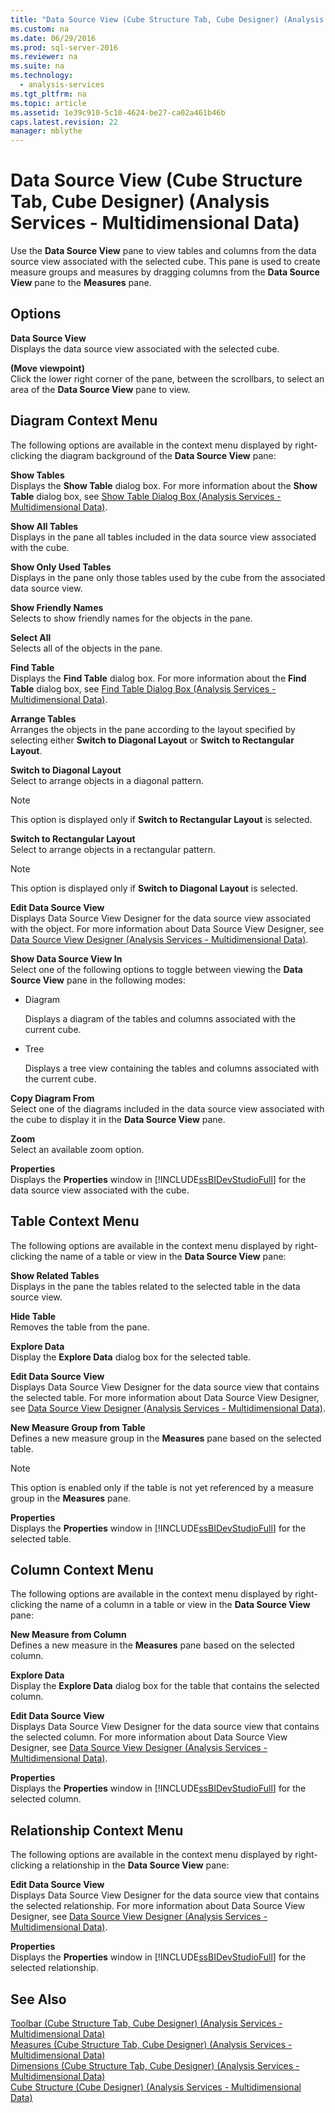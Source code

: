 ```yaml
---
title: "Data Source View (Cube Structure Tab, Cube Designer) (Analysis Services - Multidimensional Data)"
ms.custom: na
ms.date: 06/29/2016
ms.prod: sql-server-2016
ms.reviewer: na
ms.suite: na
ms.technology: 
  - analysis-services
ms.tgt_pltfrm: na
ms.topic: article
ms.assetid: 1e39c910-5c10-4624-be27-ca02a461b46b
caps.latest.revision: 22
manager: mblythe
---
```

# Data Source View (Cube Structure Tab, Cube Designer) (Analysis Services - Multidimensional Data)
Use the **Data Source View** pane to view tables and columns from the data source view associated with the selected cube. This pane is used to create measure groups and measures by dragging columns from the **Data Source View** pane to the **Measures** pane.  
  
## Options  
 **Data Source View**  
 Displays the data source view associated with the selected cube.  
  
 **(Move viewpoint)**  
 Click the lower right corner of the pane, between the scrollbars, to select an area of the **Data Source View** pane to view.  
  
## Diagram Context Menu  
 The following options are available in the context menu displayed by right-clicking the diagram background of the **Data Source View** pane:  
  
 **Show Tables**  
 Displays the **Show Table** dialog box. For more information about the **Show Table** dialog box, see [Show Table Dialog Box (Analysis Services - Multidimensional Data)](../../Topics/TopicNameNotContainA/Show-Table-Dialog-Box--Analysis-Services---Multidimensional-Data-.md).  
  
 **Show All Tables**  
 Displays in the pane all tables included in the data source view associated with the cube.  
  
 **Show Only Used Tables**  
 Displays in the pane only those tables used by the cube from the associated data source view.  
  
 **Show Friendly Names**  
 Selects to show friendly names for the objects in the pane.  
  
 **Select All**  
 Selects all of the objects in the pane.  
  
 **Find Table**  
 Displays the **Find Table** dialog box. For more information about the **Find Table** dialog box, see [Find Table Dialog Box (Analysis Services - Multidimensional Data)](../../Topics/TopicNameNotContainA/Find-Table-Dialog-Box--Analysis-Services---Multidimensional-Data-.md).  
  
 **Arrange Tables**  
 Arranges the objects in the pane according to the layout specified by selecting either **Switch to Diagonal Layout** or **Switch to Rectangular Layout**.  
  
 **Switch to Diagonal Layout**  
 Select to arrange objects in a diagonal pattern.  
  
> [!NOTE]  
>  This option is displayed only if **Switch to Rectangular Layout** is selected.  
  
 **Switch to Rectangular Layout**  
 Select to arrange objects in a rectangular pattern.  
  
> [!NOTE]  
>  This option is displayed only if **Switch to Diagonal Layout** is selected.  
  
 **Edit Data Source View**  
 Displays Data Source View Designer for the data source view associated with the object. For more information about Data Source View Designer, see [Data Source View Designer (Analysis Services - Multidimensional Data)](../../Topics/TopicNameNotContainA/Data-Source-View-Designer--Analysis-Services---Multidimensional-Data-.md).  
  
 **Show Data Source View In**  
 Select one of the following options to toggle between viewing the **Data Source View** pane in the following modes:  
  
-   Diagram  
  
     Displays a diagram of the tables and columns associated with the current cube.  
  
-   Tree  
  
     Displays a tree view containing the tables and columns associated with the current cube.  
  
 **Copy Diagram From**  
 Select one of the diagrams included in the data source view associated with the cube to display it in the **Data Source View** pane.  
  
 **Zoom**  
 Select an available zoom option.  
  
 **Properties**  
 Displays the **Properties** window in [!INCLUDE[ssBIDevStudioFull](../../Topics/TopicNameContainA/includes/ssBIDevStudioFull_md.md)] for the data source view associated with the cube.  
  
## Table Context Menu  
 The following options are available in the context menu displayed by right-clicking the name of a table or view in the **Data Source View** pane:  
  
 **Show Related Tables**  
 Displays in the pane the tables related to the selected table in the data source view.  
  
 **Hide Table**  
 Removes the table from the pane.  
  
 **Explore Data**  
 Display the **Explore Data** dialog box for the selected table.  
  
 **Edit Data Source View**  
 Displays Data Source View Designer for the data source view that contains the selected table. For more information about Data Source View Designer, see [Data Source View Designer (Analysis Services - Multidimensional Data)](../../Topics/TopicNameNotContainA/Data-Source-View-Designer--Analysis-Services---Multidimensional-Data-.md).  
  
 **New Measure Group from Table**  
 Defines a new measure group in the **Measures** pane based on the selected table.  
  
> [!NOTE]  
>  This option is enabled only if the table is not yet referenced by a measure group in the **Measures** pane.  
  
 **Properties**  
 Displays the **Properties** window in [!INCLUDE[ssBIDevStudioFull](../../Topics/TopicNameContainA/includes/ssBIDevStudioFull_md.md)] for the selected table.  
  
## Column Context Menu  
 The following options are available in the context menu displayed by right-clicking the name of a column in a table or view in the **Data Source View** pane:  
  
 **New Measure from Column**  
 Defines a new measure in the **Measures** pane based on the selected column.  
  
 **Explore Data**  
 Display the **Explore Data** dialog box for the table that contains the selected column.  
  
 **Edit Data Source View**  
 Displays Data Source View Designer for the data source view that contains the selected column. For more information about Data Source View Designer, see [Data Source View Designer (Analysis Services - Multidimensional Data)](../../Topics/TopicNameNotContainA/Data-Source-View-Designer--Analysis-Services---Multidimensional-Data-.md).  
  
 **Properties**  
 Displays the **Properties** window in [!INCLUDE[ssBIDevStudioFull](../../Topics/TopicNameContainA/includes/ssBIDevStudioFull_md.md)] for the selected column.  
  
## Relationship Context Menu  
 The following options are available in the context menu displayed by right-clicking a relationship in the **Data Source View** pane:  
  
 **Edit Data Source View**  
 Displays Data Source View Designer for the data source view that contains the selected relationship. For more information about Data Source View Designer, see [Data Source View Designer (Analysis Services - Multidimensional Data)](../../Topics/TopicNameNotContainA/Data-Source-View-Designer--Analysis-Services---Multidimensional-Data-.md).  
  
 **Properties**  
 Displays the **Properties** window in [!INCLUDE[ssBIDevStudioFull](../../Topics/TopicNameContainA/includes/ssBIDevStudioFull_md.md)] for the selected relationship.  
  
## See Also  
 [Toolbar (Cube Structure Tab, Cube Designer) (Analysis Services - Multidimensional Data)](../../Topics/TopicNameNotContainA/Toolbar--Cube-Structure-Tab--Cube-Designer---Analysis-Services---Multidimensional-Data-.md)   
 [Measures (Cube Structure Tab, Cube Designer) (Analysis Services - Multidimensional Data)](../../Topics/TopicNameNotContainA/Measures--Cube-Structure-Tab--Cube-Designer---Analysis-Services---Multidimensional-Data-.md)   
 [Dimensions (Cube Structure Tab, Cube Designer) (Analysis Services - Multidimensional Data)](../../Topics/TopicNameNotContainA/Dimensions--Cube-Structure-Tab--Cube-Designer---Analysis-Services---Multidimensional-Data-.md)   
 [Cube Structure (Cube Designer) (Analysis Services - Multidimensional Data)](../../Topics/TopicNameNotContainA/Cube-Structure--Cube-Designer---Analysis-Services---Multidimensional-Data-.md)